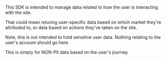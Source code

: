 This SDK is intended to manage data related to how the user is interacting with the site.

That could mean returing user-specific data based on which market they're attributed to, or data based on actions they've taken on the site.

Note, this is not intended to hold sensitive user data.
Nothing relating to the user's account should go here.

This is simply for NON-PII data based on the user's journey.
